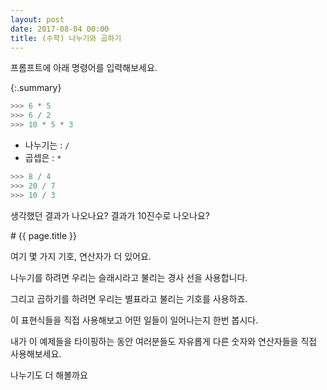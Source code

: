 ```yaml
---
layout: post
date: 2017-08-04 00:00
title: (수학) 나누기와 곱하기
---
```

<div id="ppt" markdown="1">
프롬프트에 아래 명령어를 입력해보세요.

{:.summary}
```python
>>> 6 * 5
>>> 6 / 2
>>> 10 * 5 * 3
```
* 나누기는 : `/`
* 곱셉은 : `*`

```python
>>> 8 / 4
>>> 20 / 7
>>> 10 / 3
```

생각했던 결과가 나오나요?
결과가 10진수로 나오나요? 
</div>

<div id="desc">
# {{ page.title }}

여기 몇 가지 기호, 연산자가 더 있어요.

나누기를 하려면 우리는 슬래시라고 불리는 경사 선을 사용합니다. 

그리고 곱하기를 하려면 우리는 별표라고 불리는 기호를 사용하죠. 

이 표현식들을 직접 사용해보고 어떤 일들이 일어나는지 한번 봅시다. 

내가 이 예제들을 타이핑하는 동안 여러분들도 자유롭게 다른 숫자와 연산자들을 직접 사용해보세요. 

나누기도 더 해볼까요 

</div>

